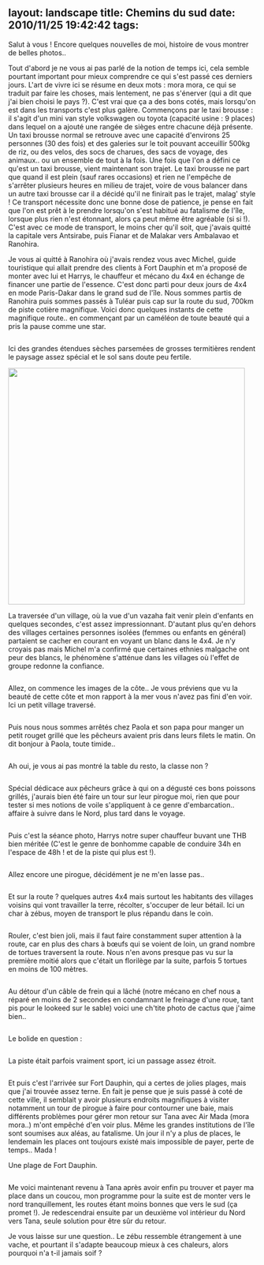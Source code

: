 layout: landscape
title: Chemins du sud
date: 2010/11/25 19:42:42
tags:
---

Salut à vous ! Encore quelques nouvelles de moi, histoire de vous montrer de belles photos..

Tout d'abord je ne vous ai pas parlé de la notion de temps ici, cela semble pourtant important pour mieux comprendre ce qui s'est passé ces derniers jours. L'art de vivre ici se résume en deux mots : mora mora, ce qui se traduit par faire les choses, mais lentement, ne pas s'énerver (qui a dit que j'ai bien choisi le pays ?). C'est vrai que ça a des bons cotés, mais lorsqu'on est dans les transports c'est plus galère. Commençons par le taxi brousse : il s'agit d'un mini van style volkswagen ou toyota (capacité usine : 9 places) dans lequel on a ajouté une rangée de sièges entre chacune déjà présente. Un taxi brousse normal se retrouve avec une capacité d'environs 25 personnes (30 des fois) et des galeries sur le toit pouvant acceuillir 500kg de riz, ou des velos, des socs de charues, des sacs de voyage, des animaux.. ou un ensemble de tout à la fois. Une fois que l'on a défini ce qu'est un taxi brousse, vient maintenant son trajet. Le taxi brousse ne part que quand il est plein (sauf rares occasions) et rien ne l'empêche de s'arrêter plusieurs heures en milieu de trajet, voire de vous balancer dans un autre taxi brousse car il a décidé qu'il ne finirait pas le trajet, malag' style ! Ce transport nécessite donc une bonne dose de patience, je pense en fait que l'on est prêt à le prendre lorsqu'on s'est habitué au fatalisme de l'île, lorsque plus rien n'est étonnant, alors ça peut même être agréable (si si !). C'est avec ce mode de transport, le moins cher qu'il soit, que j'avais quitté la capitale vers Antsirabe, puis Fianar et de Malakar vers Ambalavao et Ranohira.

Je vous ai quitté à Ranohira où j'avais rendez vous avec Michel, guide touristique qui allait prendre des clients à Fort Dauphin et m'a proposé de monter avec lui et Harrys, le chauffeur et mécano du 4x4 en échange de financer une partie de l'essence. C'est donc parti pour deux jours de 4x4 en mode Paris-Dakar dans le grand sud de l'île. Nous sommes partis de Ranohira puis sommes passés à Tuléar puis cap sur la route du sud, 700km de piste cotière magnifique. Voici donc quelques instants de cette magnifique route.. en commençant par un caméléon de toute beauté qui a pris la pause comme une star.

<img title="Caméléon, Ranohira, Madagascar, nov. 2010" alt="" src="http://etienne.croclemonde.org/public/madagascar/sud/DSCF0291.JPG" />

Ici des grandes étendues sèches parsemées de grosses termitières rendent le paysage assez spécial et le sol sans doute peu fertile.

<img title="Termites, Sud, Madagascar, nov. 2010" height="480" alt="" src="http://etienne.croclemonde.org/public/madagascar/sud/DSCF0299.JPG" />

La traversée d'un village, où la vue d'un vazaha fait venir plein d'enfants en quelques secondes, c'est assez impressionnant. D'autant plus qu'en dehors des villages certaines personnes isolées (femmes ou enfants en général) partaient se cacher en courant en voyant un blanc dans le 4x4. Je n'y croyais pas mais Michel m'a confirmé que certaines ethnies malgache ont peur des blancs, le phénomène s'atténue dans les villages où l'effet de groupe redonne la confiance.

<img title="Village, Sud, Madagascar, nov. 2010" alt="" src="http://etienne.croclemonde.org/public/madagascar/sud/DSCF0303.JPG" />

Allez, on commence les images de la côte.. Je vous préviens que vu la beauté de cette côte et mon rapport à la mer vous n'avez pas fini d'en voir. Ici un petit village traversé.

<img title="Village, Sud, Madagascar, nov. 2010" alt="" src="http://etienne.croclemonde.org/public/madagascar/sud/DSCF0306.JPG" />

Puis nous nous sommes arrêtés chez Paola et son papa pour manger un petit rouget grillé que les pêcheurs avaient pris dans leurs filets le matin. On dit bonjour à Paola, toute timide..

<img title="Paola, Sud, Madagascar, nov. 2010" alt="" src="http://etienne.croclemonde.org/public/madagascar/sud/DSCF0310.JPG" />

Ah oui, je vous ai pas montré la table du resto, la classe non ?

<img title="Parasol, Sud, Madagascar, nov. 2010" alt="" src="http://etienne.croclemonde.org/public/madagascar/sud/DSCF0316.JPG" />

Spécial dédicace aux pêcheurs grâce à qui on a dégusté ces bons poissons grillés, j'aurais bien été faire un tour sur leur pirogue moi, rien que pour tester si mes notions de voile s'appliquent à ce genre d'embarcation.. affaire à suivre dans le Nord, plus tard dans le voyage.

<img title="Pirogue, Sud, Madagascar, nov. 2010" alt="" src="http://etienne.croclemonde.org/public/madagascar/sud/DSCF0319.JPG" />

Puis c'est la séance photo, Harrys notre super chauffeur buvant une THB bien méritée (C'est le genre de bonhomme capable de conduire 34h en l'espace de 48h ! et de la piste qui plus est !).

<img title="Harrys, Sud, Madagascar, nov. 2010" alt="" src="http://etienne.croclemonde.org/public/madagascar/sud/DSCF0321.JPG" />

Allez encore une pirogue, décidément je ne m'en lasse pas..

<img title="Pirogue, Sud, Madagascar, nov. 2010" alt="" src="http://etienne.croclemonde.org/public/madagascar/sud/DSCF0338.JPG" />

Et sur la route ? quelques autres 4x4 mais surtout les habitants des villages voisins qui vont travailler la terre, récolter, s'occuper de leur bétail. Ici un char à zébus, moyen de transport le plus répandu dans le coin.

<img title="Attelage de zébus, Sud, Madagascar, nov. 2010" alt="" src="http://etienne.croclemonde.org/public/madagascar/sud/DSCF0344.JPG" />

Rouler, c'est bien joli, mais il faut faire constamment super attention à la route, car en plus des chars à bœufs qui se voient de loin, un grand nombre de tortues traversent la route. Nous n'en avons presque pas vu sur la première moitié alors que c'était un florilège par la suite, parfois 5 tortues en moins de 100 mètres.

<img title="Tortue radiée, Sud, Madagascar, nov. 2010" alt="" src="http://etienne.croclemonde.org/public/madagascar/sud/DSCF0345.JPG" />

Au détour d'un câble de frein qui a lâché (notre mécano en chef nous a réparé en moins de 2 secondes en condamnant le freinage d'une roue, tant pis pour le lookeed sur le sable) voici une ch'tite photo de cactus que j'aime bien..

<img title="Fleur de cactus, Sud, Madagascar, nov. 2010" alt="" src="http://etienne.croclemonde.org/public/madagascar/sud/DSCF0354.JPG" />

Le bolide en question :

<img title="La bête, Sud, Madagascar, nov. 2010" alt="" src="http://etienne.croclemonde.org/public/madagascar/sud/DSCF0358.JPG" />

La piste était parfois vraiment sport, ici un passage assez étroit.

<img title="Cross country, Sud, Madagascar, nov. 2010" alt="" src="http://etienne.croclemonde.org/public/madagascar/sud/DSCF0362.JPG" />

Et puis c'est l'arrivée sur Fort Dauphin, qui a certes de jolies plages, mais que j'ai trouvée assez terne. En fait je pense que je suis passé à coté de cette ville, il semblait y avoir plusieurs endroits magnifiques à visiter notamment un tour de pirogue à faire pour contourner une baie, mais différents problèmes pour gérer mon retour sur Tana avec Air Mada (mora mora..) m'ont empêché d'en voir plus. Même les grandes institutions de l'île sont soumises aux aléas, au fatalisme. Un jour il n'y a plus de places, le lendemain les places ont toujours existé mais impossible de payer, perte de temps.. Mada !

Une plage de Fort Dauphin.

<img title="Fort Dauphin, Sud, Madagascar, nov. 2010" alt="" src="http://etienne.croclemonde.org/public/madagascar/sud/DSCF0375.JPG" />

Me voici maintenant revenu à Tana après avoir enfin pu trouver et payer ma place dans un coucou, mon programme pour la suite est de monter vers le nord tranquillement, les routes étant moins bonnes que vers le sud (ça promet !). Je redescendrai ensuite par un deuxième vol intérieur du Nord vers Tana, seule solution pour être sûr du retour.

Je vous laisse sur une question.. Le zébu ressemble étrangement à une vache, et pourtant il s'adapte beaucoup mieux à ces chaleurs, alors pourquoi n'a t-il jamais soif ?
